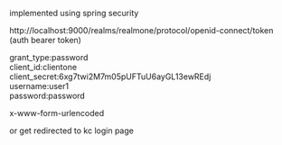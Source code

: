 implemented using spring security

http://localhost:9000/realms/realmone/protocol/openid-connect/token  (auth bearer token)  

grant_type:password  
client_id:clientone  
client_secret:6xg7twi2M7m05pUFTuU6ayGL13ewREdj  
username:user1  
password:password  

x-www-form-urlencoded


or get redirected to kc login page

